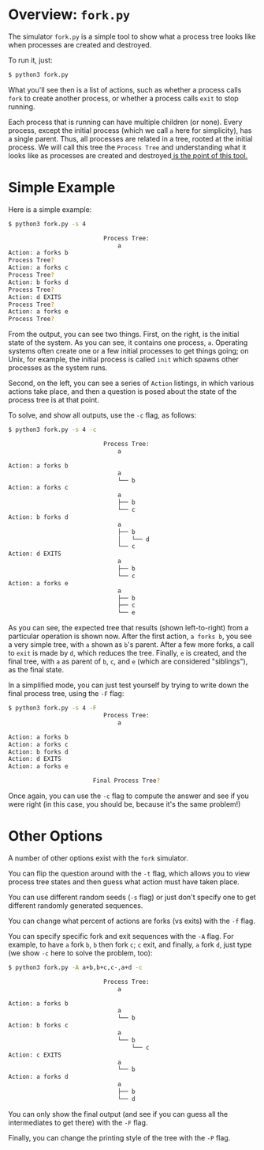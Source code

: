 # Overview: `fork.py`

The simulator `fork.py` is a simple tool to show what a process tree
looks like when processes are created and destroyed.

To run it, just:

```sh
$ python3 fork.py
```

What you'll see then is a list of actions, such as whether a process
calls `fork` to create another process, or whether a process calls
`exit` to stop running.

Each process that is running can have multiple children (or
none). Every process, except the initial process (which we call `a`
here for simplicity), has a single parent. Thus, all processes are
related in a tree, rooted at the initial process. We will call this
tree the `Process Tree` and understanding what it looks like as
processes are created and destroyed<u> is the point of this tool. </u>

# Simple Example

Here is a simple example:

```sh
$ python3 fork.py -s 4

                           Process Tree:
                               a
Action: a forks b
Process Tree?
Action: a forks c
Process Tree?
Action: b forks d
Process Tree?
Action: d EXITS
Process Tree?
Action: a forks e
Process Tree?
```

From the output, you can see two things. First, on the right, is the
initial state of the system. As you can see, it contains one process,
`a`. Operating systems often create one or a few initial processes to
get things going; on Unix, for example, the initial process is called
`init` which spawns other processes as the system runs.

Second, on the left, you can see a series of `Action` listings, in
which various actions take place, and then a question is posed about
the state of the process tree is at that point.

To solve, and show all outputs, use the `-c` flag, as follows:

```sh
$ python3 fork.py -s 4 -c

                           Process Tree:
                               a

Action: a forks b
                               a
                               └── b
Action: a forks c
                               a
                               ├── b
                               └── c
Action: b forks d
                               a
                               ├── b
                               │   └── d
                               └── c
Action: d EXITS
                               a
                               ├── b
                               └── c
Action: a forks e
                               a
                               ├── b
                               ├── c
                               └── e
```

As you can see, the expected tree that results (shown left-to-right)
from a particular operation is shown now. After the first action, `a
forks b`, you see a very simple tree, with `a` shown as `b`'s
parent. After a few more forks, a call to `exit` is made by `d`, which
reduces the tree. Finally, `e` is created, and the final tree, with
`a` as parent of `b`, `c`, and `e` (which are considered "siblings"),
as the final state.

In a simplified mode, you can just test yourself by trying to write
down the final process tree, using the `-F` flag:

```sh
$ python3 fork.py -s 4 -F
                           Process Tree:
                               a

Action: a forks b
Action: a forks c
Action: b forks d
Action: d EXITS
Action: a forks e

                        Final Process Tree?
```

Once again, you can use the `-c` flag to compute the answer and see if
you were right (in this case, you should be, because it's the same
problem!)

# Other Options

A number of other options exist with the `fork` simulator.

You can flip the question around with the `-t` flag, which allows you
to view process tree states and then guess what action must have taken
place.

You can use different random seeds (`-s` flag) or just don't specify
one to get different randomly generated sequences.

You can change what percent of actions are forks (vs exits) with
the `-f` flag.

You can specify specific fork and exit sequences with the `-A`
flag. For example, to have `a` fork `b`, `b` then fork `c`; `c`
exit, and finally, `a` fork `d`, just type (we show `-c` here to solve
the problem, too):

```sh
$ python3 fork.py -A a+b,b+c,c-,a+d -c

                           Process Tree:
                               a

Action: a forks b
                               a
                               └── b
Action: b forks c
                               a
                               └── b
                                   └── c
Action: c EXITS
                               a
                               └── b
Action: a forks d
                               a
                               ├── b
                               └── d
```

You can only show the final output (and see if you can guess all the
intermediates to get there) with the `-F` flag.

Finally, you can change the printing style of the tree with the `-P`
flag.